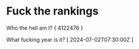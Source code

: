 # Fuck the rankings

Who the hell am I?
{ 4122476 }

What fucking year is it?
[ 2024-07-02T07:30:00Z ]
